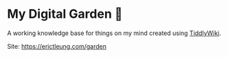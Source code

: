 # My Digital Garden 🌱

A working knowledge base for things on my mind created using
[TiddlyWiki](https://tiddlywiki.com/).

Site: https://erictleung.com/garden
